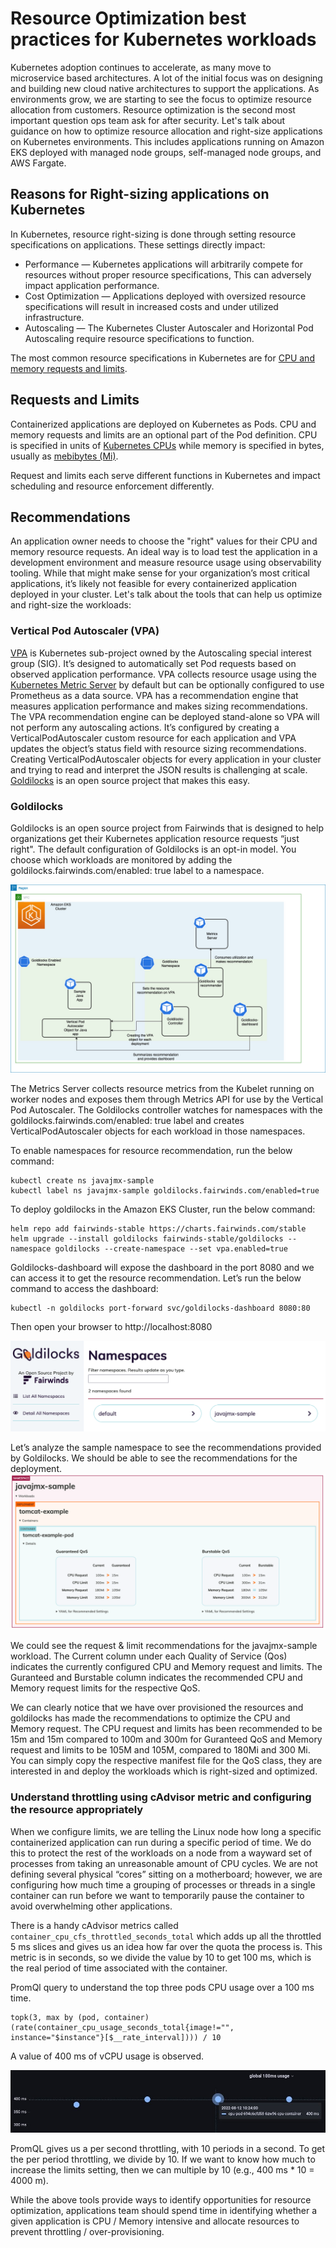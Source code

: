 # Resource Optimization best practices for Kubernetes workloads
Kubernetes adoption continues to accelerate, as many move to microservice based architectures. A lot of the initial focus was on designing and building new cloud native architectures to support the applications. As environments grow, we are starting to see the focus to optimize resource allocation from customers. Resource optimization is the second most important  question ops team ask for after security.
Let's talk about guidance on how to optimize resource allocation and right-size applications on Kubernetes environments. This includes applications running on Amazon EKS deployed with managed node groups, self-managed node groups, and AWS Fargate.

## Reasons for Right-sizing applications on Kubernetes
In Kubernetes, resource right-sizing is done through setting resource specifications on applications. These settings directly impact:

* Performance — Kubernetes applications will arbitrarily compete for resources without proper resource specifications, This can adversely impact application performance.
* Cost Optimization — Applications deployed with oversized resource specifications will result in increased costs and under utilized infrastructure.
* Autoscaling — The Kubernetes Cluster Autoscaler and Horizontal Pod Autoscaling require resource specifications to function.

The most common resource specifications in Kubernetes are for [CPU and memory requests and limits](https://kubernetes.io/docs/concepts/configuration/manage-resources-containers/#requests-and-limits).

## Requests and Limits

Containerized applications are deployed on Kubernetes as Pods. CPU and memory requests and limits are an optional part of the Pod definition. CPU is specified in units of [Kubernetes CPUs](https://kubernetes.io/docs/concepts/configuration/manage-resources-containers/#meaning-of-cpu) while memory is specified in bytes, usually as [mebibytes (Mi)](https://simple.wikipedia.org/wiki/Mebibyte).

Request and limits each serve different functions in Kubernetes and impact scheduling and resource enforcement differently.

## Recommendations
An application owner needs to choose the "right" values  for their CPU and memory resource requests. An ideal way  is to load test the application in a development environment and measure resource usage using observability tooling. While that might make sense for your organization’s most critical applications, it’s likely not feasible for every containerized application deployed in your cluster. Let's talk about the tools that can help us optimize and right-size the workloads:

### Vertical Pod Autoscaler (VPA)
[VPA](https://github.com/kubernetes/autoscaler/tree/master/vertical-pod-autoscaler) is Kubernetes sub-project owned by the Autoscaling special interest group (SIG). It’s designed to automatically set Pod requests based on observed application performance. VPA collects resource usage using the [Kubernetes Metric Server](https://github.com/kubernetes-sigs/metrics-server) by default but can be optionally configured to use Prometheus as a data source.
VPA has a recommendation engine  that measures application performance and makes sizing recommendations. The VPA recommendation engine can be deployed stand-alone so VPA will not perform any autoscaling actions. It’s configured by creating a VerticalPodAutoscaler custom resource for each application and VPA updates the object’s status field with resource sizing recommendations.
Creating VerticalPodAutoscaler objects for every application in your cluster and trying to read and interpret the JSON results is challenging at scale. [Goldilocks](https://github.com/FairwindsOps/goldilocks) is an open source project that makes this easy.

### Goldilocks
Goldilocks is an open source project from Fairwinds that is designed to help organizations get their Kubernetes application resource requests “just right". The default configuration of Goldilocks is an opt-in model. You choose which workloads are monitored by adding the goldilocks.fairwinds.com/enabled: true label to a namespace.


![Goldilocks-Architecture](../../../../images/goldilocks-architecture.png)

The Metrics Server collects resource metrics from the Kubelet running on worker nodes and exposes them through Metrics API for use by the Vertical Pod Autoscaler. The Goldilocks controller watches for namespaces with the goldilocks.fairwinds.com/enabled: true label and creates VerticalPodAutoscaler objects for each workload in those namespaces.

To enable namespaces for resource recommendation, run the below command:

```
kubectl create ns javajmx-sample
kubectl label ns javajmx-sample goldilocks.fairwinds.com/enabled=true
```

To deploy goldilocks in the Amazon EKS Cluster, run the below command:

```
helm repo add fairwinds-stable https://charts.fairwinds.com/stable
helm upgrade --install goldilocks fairwinds-stable/goldilocks --namespace goldilocks --create-namespace --set vpa.enabled=true
```

Goldilocks-dashboard will expose the dashboard in the port 8080 and we can access it to get the resource recommendation.  Let’s run the below command to access the dashboard:

```
kubectl -n goldilocks port-forward svc/goldilocks-dashboard 8080:80
```
Then open your browser to http://localhost:8080

![Goldilocks-Dashboard](../../../../images/goldilocks-dashboard.png)


Let’s analyze the sample namespace to see the recommendations provided by Goldilocks. We should be able to see the recommendations for the deployment.
![Goldilocks-Recommendation](../../../../images/goldilocks-recommendation.png)

We could see the request & limit recommendations for the javajmx-sample workload. The Current column under each Quality of Service (Qos) indicates the currently configured CPU and Memory request and limits. The Guranteed and Burstable column indicates the recommended CPU and Memory request limits for the respective QoS.

 We can clearly notice that we have over provisioned the resources and goldilocks has made the recommendations to optimize the CPU and Memory request. The CPU request and limits has been recommended to be 15m and 15m compared to 100m and 300m for Guranteed QoS and Memory request and limits to be 105M and 105M, compared to 180Mi and 300 Mi.
You can simply copy the respective manifest file for the QoS class, they are interested in and deploy the workloads which is right-sized and optimized.

### Understand throttling using cAdvisor metric and configuring the resource appropriately
When we configure limits, we are telling the Linux node how long a specific containerized application can run during a specific period of time. We do this to protect the rest of the workloads on a node from a wayward set of processes from taking an unreasonable amount of CPU cycles. We are not defining several physical “cores” sitting on a motherboard; however, we are configuring how much time a grouping of processes or threads in a single container can run before we want to temporarily pause the container to avoid overwhelming other applications.

There is a handy cAdvisor metrics called `container_cpu_cfs_throttled_seconds_total` which adds up all the throttled 5 ms slices and gives us an idea how far over the quota the process is. This metric is in seconds, so we divide the value by 10 to get 100 ms, which is the real period of time associated with the container.

PromQl query to understand the top three pods CPU usage over a 100 ms time.
```
topk(3, max by (pod, container)(rate(container_cpu_usage_seconds_total{image!="", instance="$instance"}[$__rate_interval]))) / 10
```
 A value of 400 ms of vCPU usage is observed.

![Throttled-Period](../../../../images/throttled-period.png)

PromQL gives us a per second throttling, with 10 periods in a second. To get the per period throttling, we divide by 10. If we want to know how much to increase the limits setting, then we can multiple by 10 (e.g., 400 ms * 10 = 4000 m).

While the above tools provide ways to identify opportunities for resource optimization, applications team should spend time in identifying whether a given application is CPU / Memory intensive and allocate resources to prevent throttling / over-provisioning. 

